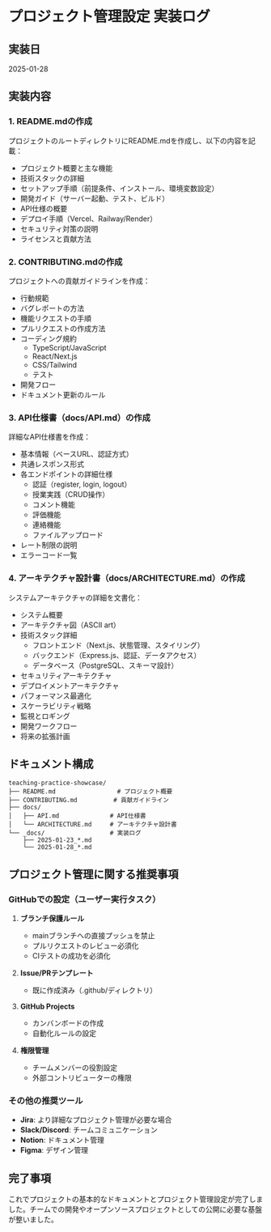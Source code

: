 # プロジェクト管理設定 実装ログ

## 実装日
2025-01-28

## 実装内容

### 1. README.mdの作成
プロジェクトのルートディレクトリにREADME.mdを作成し、以下の内容を記載：
- プロジェクト概要と主な機能
- 技術スタックの詳細
- セットアップ手順（前提条件、インストール、環境変数設定）
- 開発ガイド（サーバー起動、テスト、ビルド）
- API仕様の概要
- デプロイ手順（Vercel、Railway/Render）
- セキュリティ対策の説明
- ライセンスと貢献方法

### 2. CONTRIBUTING.mdの作成
プロジェクトへの貢献ガイドラインを作成：
- 行動規範
- バグレポートの方法
- 機能リクエストの手順
- プルリクエストの作成方法
- コーディング規約
  - TypeScript/JavaScript
  - React/Next.js
  - CSS/Tailwind
  - テスト
- 開発フロー
- ドキュメント更新のルール

### 3. API仕様書（docs/API.md）の作成
詳細なAPI仕様書を作成：
- 基本情報（ベースURL、認証方式）
- 共通レスポンス形式
- 各エンドポイントの詳細仕様
  - 認証（register, login, logout）
  - 授業実践（CRUD操作）
  - コメント機能
  - 評価機能
  - 連絡機能
  - ファイルアップロード
- レート制限の説明
- エラーコード一覧

### 4. アーキテクチャ設計書（docs/ARCHITECTURE.md）の作成
システムアーキテクチャの詳細を文書化：
- システム概要
- アーキテクチャ図（ASCII art）
- 技術スタック詳細
  - フロントエンド（Next.js、状態管理、スタイリング）
  - バックエンド（Express.js、認証、データアクセス）
  - データベース（PostgreSQL、スキーマ設計）
- セキュリティアーキテクチャ
- デプロイメントアーキテクチャ
- パフォーマンス最適化
- スケーラビリティ戦略
- 監視とロギング
- 開発ワークフロー
- 将来の拡張計画

## ドキュメント構成

```
teaching-practice-showcase/
├── README.md                 # プロジェクト概要
├── CONTRIBUTING.md          # 貢献ガイドライン
├── docs/
│   ├── API.md              # API仕様書
│   └── ARCHITECTURE.md     # アーキテクチャ設計書
└── _docs/                  # 実装ログ
    ├── 2025-01-23_*.md
    └── 2025-01-28_*.md
```

## プロジェクト管理に関する推奨事項

### GitHubでの設定（ユーザー実行タスク）
1. **ブランチ保護ルール**
   - mainブランチへの直接プッシュを禁止
   - プルリクエストのレビュー必須化
   - CIテストの成功を必須化

2. **Issue/PRテンプレート**
   - 既に作成済み（.github/ディレクトリ）

3. **GitHub Projects**
   - カンバンボードの作成
   - 自動化ルールの設定

4. **権限管理**
   - チームメンバーの役割設定
   - 外部コントリビューターの権限

### その他の推奨ツール
- **Jira**: より詳細なプロジェクト管理が必要な場合
- **Slack/Discord**: チームコミュニケーション
- **Notion**: ドキュメント管理
- **Figma**: デザイン管理

## 完了事項
これでプロジェクトの基本的なドキュメントとプロジェクト管理設定が完了しました。チームでの開発やオープンソースプロジェクトとしての公開に必要な基盤が整いました。